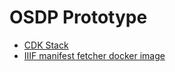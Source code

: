 
# OSDP Prototype

 - [CDK Stack](osdp_cdk/README.md)
 - [IIIF manifest fetcher docker image](iiif/README.md)